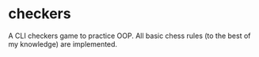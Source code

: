 checkers
========
A CLI checkers game to practice OOP. All basic chess rules (to the best of my knowledge) are implemented.
